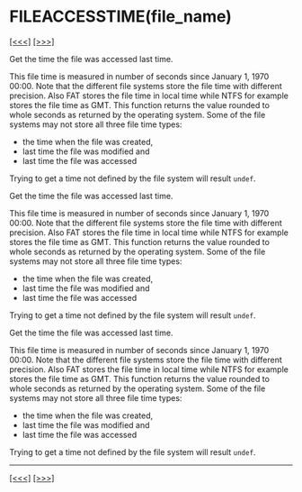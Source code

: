 # FILEACCESSTIME(file\_name)

[\[\<\<\<\]](ug_25.59.md) [\[\>\>\>\]](ug_25.61.md)

Get the time the file was accessed last time.

This file time is measured in number of seconds since January 1, 1970
00:00. Note that the different file systems store the file time with
different precision. Also FAT stores the file time in local time while
NTFS for example stores the file time as GMT. This function returns the
value rounded to whole seconds as returned by the operating system. Some
of the file systems may not store all three file time types:

  - the time when the file was created,
  - last time the file was modified and
  - last time the file was accessed

Trying to get a time not defined by the file system will result `undef`.

Get the time the file was accessed last time.

This file time is measured in number of seconds since January 1, 1970
00:00. Note that the different file systems store the file time with
different precision. Also FAT stores the file time in local time while
NTFS for example stores the file time as GMT. This function returns the
value rounded to whole seconds as returned by the operating system. Some
of the file systems may not store all three file time types:

  - the time when the file was created,
  - last time the file was modified and
  - last time the file was accessed

Trying to get a time not defined by the file system will result `undef`.

Get the time the file was accessed last time.

This file time is measured in number of seconds since January 1, 1970
00:00. Note that the different file systems store the file time with
different precision. Also FAT stores the file time in local time while
NTFS for example stores the file time as GMT. This function returns the
value rounded to whole seconds as returned by the operating system. Some
of the file systems may not store all three file time types:

  - the time when the file was created,
  - last time the file was modified and
  - last time the file was accessed

Trying to get a time not defined by the file system will result `undef`.

-----

[\[\<\<\<\]](ug_25.59.md) [\[\>\>\>\]](ug_25.61.md)
